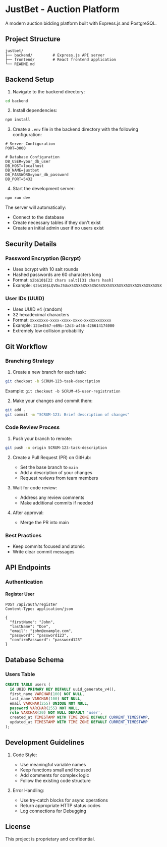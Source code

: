 # JustBet - Auction Platform

A modern auction bidding platform built with Express.js and PostgreSQL.

## Project Structure

```
justbet/
├── backend/         # Express.js API server
├── frontend/        # React frontend application
└── README.md
```

## Backend Setup

1. Navigate to the backend directory:
```bash
cd backend
```

2. Install dependencies:
```bash
npm install
```

3. Create a `.env` file in the backend directory with the following configuration:
```env
# Server Configuration
PORT=3000

# Database Configuration
DB_USER=your_db_user
DB_HOST=localhost
DB_NAME=justbet
DB_PASSWORD=your_db_password
DB_PORT=5432
```

4. Start the development server:
```bash
npm run dev
```

The server will automatically:
- Connect to the database
- Create necessary tables if they don't exist
- Create an initial admin user if no users exist

## Security Details

### Password Encryption (Bcrypt)
- Uses bcrypt with 10 salt rounds
- Hashed passwords are 60 characters long
- Format: `$2b$10$[22 chars salt][31 chars hash]`
- Example: `$2b$10$LQVDxJ5UxX5X5X5X5X5X5O5X5X5X5X5X5X5X5X5X5X5X5X5X5X`

### User IDs (UUID)
- Uses UUID v4 (random)
- 32 hexadecimal characters
- Format: `xxxxxxxx-xxxx-xxxx-xxxx-xxxxxxxxxxxx`
- Example: `123e4567-e89b-12d3-a456-426614174000`
- Extremely low collision probability

## Git Workflow

### Branching Strategy

1. Create a new branch for each task:
```bash
git checkout -b SCRUM-123-task-description
```
Example: `git checkout -b SCRUM-45-user-registration`

2. Make your changes and commit them:
```bash
git add .
git commit -m "SCRUM-123: Brief description of changes"
```

### Code Review Process

1. Push your branch to remote:
```bash
git push -u origin SCRUM-123-task-description
```

2. Create a Pull Request (PR) on GitHub:
   - Set the base branch to `main`
   - Add a description of your changes
   - Request reviews from team members

3. Wait for code review:
   - Address any review comments
   - Make additional commits if needed

4. After approval:
   - Merge the PR into main

### Best Practices

- Keep commits focused and atomic
- Write clear commit messages

## API Endpoints

### Authentication

#### Register User
```http
POST /api/auth/register
Content-Type: application/json

{
  "firstName": "John",
  "lastName": "Doe",
  "email": "john@example.com",
  "password": "password123",
  "confirmPassword": "password123"
}
```

## Database Schema

### Users Table
```sql
CREATE TABLE users (
  id UUID PRIMARY KEY DEFAULT uuid_generate_v4(),
  first_name VARCHAR(100) NOT NULL,
  last_name VARCHAR(100) NOT NULL,
  email VARCHAR(255) UNIQUE NOT NULL,
  password VARCHAR(255) NOT NULL,
  role VARCHAR(20) NOT NULL DEFAULT 'user',
  created_at TIMESTAMP WITH TIME ZONE DEFAULT CURRENT_TIMESTAMP,
  updated_at TIMESTAMP WITH TIME ZONE DEFAULT CURRENT_TIMESTAMP
);
```

## Development Guidelines

1. Code Style:
   - Use meaningful variable names
   - Keep functions small and focused
   - Add comments for complex logic
   - Follow the existing code structure

2. Error Handling:
   - Use try-catch blocks for async operations
   - Return appropriate HTTP status codes
   - Log connections for Debugging

## License

This project is proprietary and confidential.
